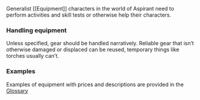 Generalist [[Equipment]] characters in the world of Aspirant need to perform activities and skill tests or otherwise help their characters. 

### Handling equipment
Unless specified, gear should be handled narratively. Reliable gear that isn’t otherwise damaged or displaced can be reused, temporary things like torches usually can’t.

### Examples
Examples of equipment with prices and descriptions are provided in the [Glossary](https://docs.google.com/document/d/1Pjotbn26OeQPVqfVwTOxSper5irKWGEU5Zs8rtsO9zI/edit#heading=h.d44f0cukbvb)